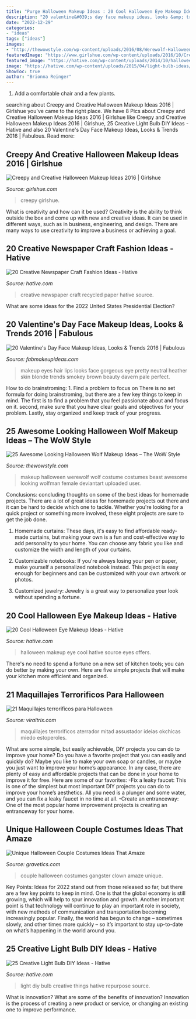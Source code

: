 ```yaml
---
title: "Purge Halloween Makeup Ideas : 20 Cool Halloween Eye Makeup Ideas"
description: "20 valentine&#039;s day face makeup ideas, looks &amp; trends 2016"
date: "2022-12-29"
categories:
- "ideas"
tags: ["ideas"]
images:
- "http://thewowstyle.com/wp-content/uploads/2016/08/Werewolf-Halloween-Makeup.jpg"
featuredImage: "https://www.girlshue.com/wp-content/uploads/2016/10/Creepy-and-Creative-Halloween-Makeup-Ideas-2016-4.jpg"
featured_image: "https://hative.com/wp-content/uploads/2014/10/halloween-eye-makeup/5-halloween-eye-makeup-ideas.jpg"
image: "https://hative.com/wp-content/uploads/2015/04/light-bulb-ideas/25-creative-light-bulb-diy-ideas.jpg"
ShowToc: true
author: "Brionna Reinger"
---
```



1. Add a comfortable chair and a few plants. 

	

		
searching about Creepy and Creative Halloween Makeup Ideas 2016 | Girlshue you've came to the right place. We have 8 Pics about Creepy and Creative Halloween Makeup Ideas 2016 | Girlshue like Creepy and Creative Halloween Makeup Ideas 2016 | Girlshue, 25 Creative Light Bulb DIY Ideas - Hative and also 20 Valentine&#039;s Day Face Makeup Ideas, Looks &amp; Trends 2016 | Fabulous. Read more:
		
    
## Creepy And Creative Halloween Makeup Ideas 2016 | Girlshue

<img loading=lazy src="https://www.girlshue.com/wp-content/uploads/2016/10/Creepy-and-Creative-Halloween-Makeup-Ideas-2016-4.jpg" onerror="this.onerror=null;this.src='https://tse2.mm.bing.net/th?id=OIP.v0nVKEqDgWRZMDj9fVuKxAHaLG&amp;pid=15.1';" alt="Creepy and Creative Halloween Makeup Ideas 2016 | Girlshue">

_Source: girlshue.com_

>creepy girlshue. 

	

What is creativity and how can it be used?
Creativity is the ability to think outside the box and come up with new and creative ideas. It can be used in different ways, such as in business, engineering, and design. There are many ways to use creativity to improve a business or achieving a goal.

    
## 20 Creative Newspaper Craft Fashion Ideas - Hative

<img loading=lazy src="https://hative.com/wp-content/uploads/2014/10/newspaper-craft-fashion-ideas/8-creative-newspaper-craft-fashion-ideas.jpg" onerror="this.onerror=null;this.src='https://tse4.mm.bing.net/th?id=OIP._4cEe71YtSgyf5UpctjbPQHaM-&amp;pid=15.1';" alt="20 Creative Newspaper Craft Fashion Ideas - Hative">

_Source: hative.com_

>creative newspaper craft recycled paper hative source. 

	

What are some ideas for the 2022 United States Presidential Election?

    
## 20 Valentine&#039;s Day Face Makeup Ideas, Looks &amp; Trends 2016 | Fabulous

<img loading=lazy src="http://fabmakeupideas.com/wp-content/uploads/2016/01/20-Valentines-Day-Face-Makeup-Ideas-Looks-Trends-2016-11.jpg" onerror="this.onerror=null;this.src='https://tse3.mm.bing.net/th?id=OIP.VfR63HVTEf-GAROaix0FQAHaLE&amp;pid=15.1';" alt="20 Valentine&#039;s Day Face Makeup Ideas, Looks &amp; Trends 2016 | Fabulous">

_Source: fabmakeupideas.com_

>makeup eyes hair lips looks face gorgeous eye pretty neutral heather skin blonde trends smokey brown beauty davern pale perfect. 

	

How to do brainstroming: 1. Find a problem to focus on
There is no set formula for doing brainstroming, but there are a few key things to keep in mind. The first is to find a problem that you feel passionate about and focus on it. second, make sure that you have clear goals and objectives for your problem. Lastly, stay organized and keep track of your progress.

    
## 25 Awesome Looking Halloween Wolf Makeup Ideas – The WoW Style

<img loading=lazy src="http://thewowstyle.com/wp-content/uploads/2016/08/Werewolf-Halloween-Makeup.jpg" onerror="this.onerror=null;this.src='https://tse3.mm.bing.net/th?id=OIP.UTvWynqCPWx1k43ICNWI7gHaJ4&amp;pid=15.1';" alt="25 Awesome Looking Halloween Wolf Makeup Ideas – The WoW Style">

_Source: thewowstyle.com_

>makeup halloween werewolf wolf costume costumes beast awesome looking wolfman female deviantart uploaded user. 

	

Conclusions: concluding thoughts on some of the best ideas for homemade projects.
There are a lot of great ideas for homemade projects out there and it can be hard to decide which one to tackle. Whether you're looking for a quick project or something more involved, these eight projects are sure to get the job done. 
1. Homemade curtains: These days, it's easy to find affordable ready-made curtains, but making your own is a fun and cost-effective way to add personality to your home. You can choose any fabric you like and customize the width and length of your curtains.

2. Customizable notebooks: If you're always losing your pen or paper, make yourself a personalized notebook instead. This project is easy enough for beginners and can be customized with your own artwork or photos.

3. Customized jewelry: Jewelry is a great way to personalize your look without spending a fortune.

    
## 20 Cool Halloween Eye Makeup Ideas - Hative

<img loading=lazy src="https://hative.com/wp-content/uploads/2014/10/halloween-eye-makeup/5-halloween-eye-makeup-ideas.jpg" onerror="this.onerror=null;this.src='https://tse3.mm.bing.net/th?id=OIP.igebhPdJaHJFesYl8a3IFAHaHa&amp;pid=15.1';" alt="20 Cool Halloween Eye Makeup Ideas - Hative">

_Source: hative.com_

>halloween makeup eye cool hative source eyes offers. 

	

There's no need to spend a fortune on a new set of kitchen tools; you can do better by making your own. Here are five simple projects that will make your kitchen more efficient and organized.

    
## 21 Maquillajes Terrorificos Para Halloween

<img loading=lazy src="https://www.viraltrix.com/wp-content/uploads/2015/10/maquillaje-para-halloween1.jpg" onerror="this.onerror=null;this.src='https://tse1.mm.bing.net/th?id=OIP.3TPsDHgf9ZOV8cRnqsREEgHaLk&amp;pid=15.1';" alt="21 Maquillajes terrorificos para Halloween">

_Source: viraltrix.com_

>maquillajes terrorificos aterrador mitad assustador ideias okchicas miedo estoperoles. 

	

What are some simple, but easily achievable, DIY projects you can do to improve your home?
Do you have a favorite project that you can easily and quickly do? Maybe you like to make your own soap or candles, or maybe you just want to improve your home’s appearance. In any case, there are plenty of easy and affordable projects that can be done in your home to improve it for free. Here are some of our favorites: 
-Fix a leaky faucet: This is one of the simplest but most important DIY projects you can do to improve your home’s aesthetics. All you need is a plunger and some water, and you can fix a leaky faucet in no time at all. 
-Create an entranceway: One of the most popular home improvement projects is creating an entranceway for your home.

    
## Unique Halloween Couple Costumes Ideas That Amaze

<img loading=lazy src="https://www.gravetics.com/wp-content/uploads/2017/07/Halloween-gangster-clown-couple.jpg" onerror="this.onerror=null;this.src='https://tse2.mm.bing.net/th?id=OIP.-THLRoYQBDBFTN3iVRSm2QHaN3&amp;pid=15.1';" alt="Unique Halloween Couple Costumes Ideas That Amaze">

_Source: gravetics.com_

>couple halloween costumes gangster clown amaze unique. 

	

Key Points:
Ideas for 2022 stand out from those released so far, but there are a few key points to keep in mind. One is that the global economy is still growing, which will help to spur innovation and growth. Another important point is that technology will continue to play an important role in society, with new methods of communication and transportation becoming increasingly popular. Finally, the world has begun to change – sometimes slowly, and other times more quickly – so it’s important to stay up-to-date on what’s happening in the world around you.

    
## 25 Creative Light Bulb DIY Ideas - Hative

<img loading=lazy src="https://hative.com/wp-content/uploads/2015/04/light-bulb-ideas/25-creative-light-bulb-diy-ideas.jpg" onerror="this.onerror=null;this.src='https://tse2.mm.bing.net/th?id=OIP.gWM_Q35sIyXxy099CDWbIAHaNB&amp;pid=15.1';" alt="25 Creative Light Bulb DIY Ideas - Hative">

_Source: hative.com_

>light diy bulb creative things hative repurpose source. 

	

What is innovation? What are some of the benefits of innovation?
Innovation is the process of creating a new product or service, or changing an existing one to improve performance.

